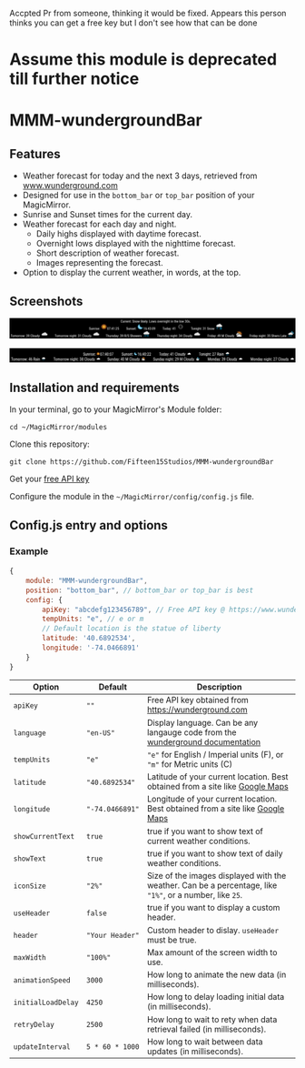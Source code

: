 Accpted Pr from someone, thinking it would be fixed. Appears this person thinks you can get a free key but I don't see how that can be done

# Assume this module is deprecated till further  notice


# MMM-wundergroundBar



## Features

* Weather forecast for today and the next 3 days, retrieved from www.wunderground.com
* Designed for use in the `bottom_bar` or `top_bar` position of your MagicMirror.
* Sunrise and Sunset times for the current day.
* Weather forecast for each day and night.
  * Daily highs displayed with daytime forecast.
  * Overnight lows displayed with the nighttime forecast.
  * Short description of weather forecast.
  * Images representing the forecast.
* Option to display the current weather, in words, at the top.

## Screenshots

![](Screenshot%202021-12-28%20194420.png)

![](Screenshot%202021-12-24%20102939.png)

## Installation and requirements

In your terminal, go to your MagicMirror's Module folder:
```
cd ~/MagicMirror/modules
```

Clone this repository:
```
git clone https://github.com/Fifteen15Studios/MMM-wundergroundBar
```

Get your [free API key](https://www.wunderground.com)

Configure the module in the `~/MagicMirror/config/config.js` file.

## Config.js entry and options

### Example
```javascript
{
	module: "MMM-wundergroundBar",
	position: "bottom_bar", // bottom_bar or top_bar is best
	config: {
		apiKey: "abcdefg123456789", // Free API key @ https://www.wunderground.com. Empty by default
		tempUnits: "e", // e or m
        // Default location is the statue of liberty
		latitude: '40.6892534',
		longitude: '-74.0466891'
	}
}
```

|Option|Default|Description|
|---|---|---|
|`apiKey`|`""`|Free API key obtained from https://wunderground.com|
|`language`|`"en-US"`|Display language. Can be any langauge code from the [wunderground documentation](https://docs.google.com/document/d/13HTLgJDpsb39deFzk_YCQ5GoGoZCO_cRYzIxbwvgJLI/edit#heading=h.9ph8uehobq12)|
|`tempUnits`|`"e"`|`"e"` for English / Imperial units (F), or `"m"` for Metric units (C)|
|`latitude`|`"40.6892534"`|Latitude of your current location. Best obtained from a site like [Google Maps](https://maps.google.com)|
|`longitude`|`"-74.0466891"`|Longitude of your current location. Best obtained from a site like [Google Maps](https://maps.google.com)|
|`showCurrentText`|`true`|true if you want to show text of current weather conditions.|
|`showText`|`true`|true if you want to show text of daily weather conditions.|
|`iconSize`|`"2%"`|Size of the images displayed with the weather. Can be a percentage, like `"1%"`, or a number, like `25`.|
|`useHeader`|`false`|true if you want to display a custom header.|
|`header`|`"Your Header"`|Custom header to dislay. `useHeader` must be true.|
|`maxWidth`|`"100%"`|Max amount of the screen width to use.|
|`animationSpeed`|`3000`|How long to animate the new data (in milliseconds).|
|`initialLoadDelay`|`4250`|How long to delay loading initial data (in milliseconds).|
|`retryDelay`|`2500`|How long to wait to rety when data retrieval failed  (in milliseconds).|
|`updateInterval`|`5 * 60 * 1000`|How long to wait between data updates (in milliseconds).|
